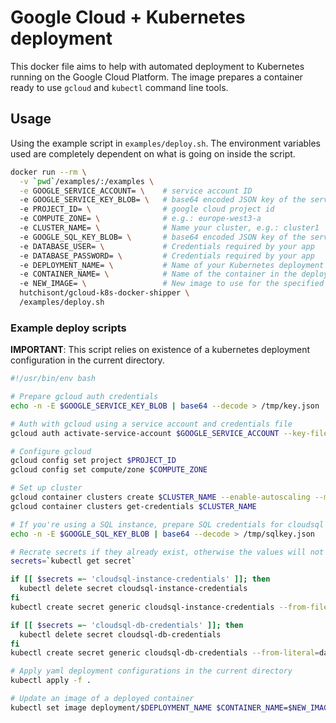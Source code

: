 # Google Cloud + Kubernetes deployment

This docker file aims to help with automated deployment to Kubernetes running on the Google Cloud Platform. The image prepares a container ready to use `gcloud` and `kubectl` command line tools.

## Usage

Using the example script in `examples/deploy.sh`. The environment variables used are completely dependent on what is going on inside the script.
```bash
docker run --rm \
  -v `pwd`/examples/:/examples \
  -e GOOGLE_SERVICE_ACCOUNT= \    # service account ID
  -e GOOGLE_SERVICE_KEY_BLOB= \   # base64 encoded JSON key of the service account
  -e PROJECT_ID= \                # google cloud project id
  -e COMPUTE_ZONE= \              # e.g.: europe-west3-a
  -e CLUSTER_NAME= \              # Name your cluster, e.g.: cluster1
  -e GOOGLE_SQL_KEY_BLOB= \       # base64 encoded JSON key of the service account with SQL API Client role
  -e DATABASE_USER= \             # Credentials required by your app
  -e DATABASE_PASSWORD= \         # Credentials required by your app
  -e DEPLOYMENT_NAME= \           # Name of your Kubernetes deployment config
  -e CONTAINER_NAME= \            # Name of the container in the deployment config
  -e NEW_IMAGE= \                 # New image to use for the specified container
  hutchisont/gcloud-k8s-docker-shipper \
  /examples/deploy.sh
```
### Example deploy scripts

**IMPORTANT**: This script relies on existence of a kubernetes deployment configuration in the current directory.

```bash
#!/usr/bin/env bash

# Prepare gcloud auth credentials
echo -n -E $GOOGLE_SERVICE_KEY_BLOB | base64 --decode > /tmp/key.json

# Auth with gcloud using a service account and credentials file
gcloud auth activate-service-account $GOOGLE_SERVICE_ACCOUNT --key-file=/tmp/key.json

# Configure gcloud
gcloud config set project $PROJECT_ID
gcloud config set compute/zone $COMPUTE_ZONE

# Set up cluster
gcloud container clusters create $CLUSTER_NAME --enable-autoscaling --min-nodes=1 --max-nodes=10
gcloud container clusters get-credentials $CLUSTER_NAME

# If you're using a SQL instance, prepare SQL credentials for cloudsql proxy and create secrets to be used in deployment yaml
echo -n -E $GOOGLE_SQL_KEY_BLOB | base64 --decode > /tmp/sqlkey.json

# Recrate secrets if they already exist, otherwise the values will not be updated
secrets=`kubectl get secret`

if [[ $secrets =~ 'cloudsql-instance-credentials' ]]; then
  kubectl delete secret cloudsql-instance-credentials
fi
kubectl create secret generic cloudsql-instance-credentials --from-file=credentials.json=/tmp/sqlkey.json

if [[ $secrets =~ 'cloudsql-db-credentials' ]]; then
  kubectl delete secret cloudsql-db-credentials
fi
kubectl create secret generic cloudsql-db-credentials --from-literal=database_user=$DATABASE_USER --from-literal=database_password=$DATABASE_PASSWORD

# Apply yaml deployment configurations in the current directory
kubectl apply -f .

# Update an image of a deployed container
kubectl set image deployment/$DEPLOYMENT_NAME $CONTAINER_NAME=$NEW_IMAGE

```
